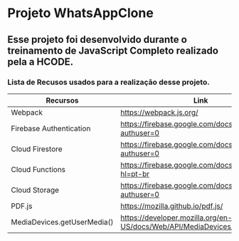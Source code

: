 # Projeto WhatsAppClone
##  Esse projeto foi desenvolvido durante o treinamento de JavaScript Completo realizado pela a HCODE.
### Lista de Recusos usados para a realização desse projeto.
|Recursos|Link
|---|---|
|Webpack|https://webpack.js.org/|
|Firebase Authentication|https://firebase.google.com/docs/auth/?authuser=0|
|Cloud Firestore|https://firebase.google.com/docs/firestore/?authuser=0|
|Cloud Functions|https://firebase.google.com/docs/functions/?hl=pt-br|
|Cloud Storage|https://firebase.google.com/docs/storage/?authuser=0|
|PDF.js|https://mozilla.github.io/pdf.js/|
|MediaDevices.getUserMedia()|https://developer.mozilla.org/en-US/docs/Web/API/MediaDevices/getUserMedia|

